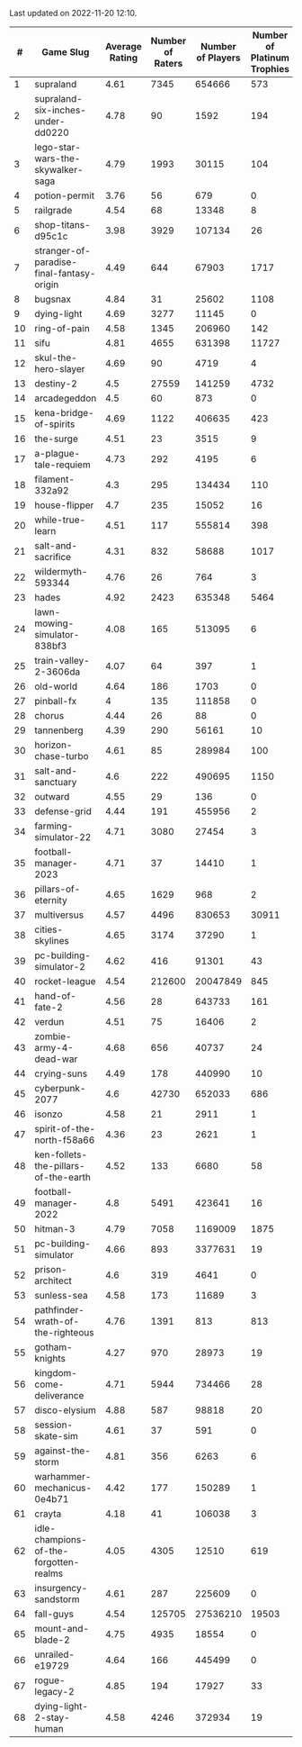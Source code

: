 Last updated on 2022-11-20 12:10.


|#|Game Slug|Average Rating|Number of Raters|Number of Players|Number of Platinum Trophies|Max Rarity (%)|
|---|---|---|---|---|---|---|
|1|supraland|4.61|7345|654666|573|99|
|2|supraland-six-inches-under-dd0220|4.78|90|1592|194|99|
|3|lego-star-wars-the-skywalker-saga|4.79|1993|30115|104|98|
|4|potion-permit|3.76|56|679|0|98|
|5|railgrade|4.54|68|13348|8|98|
|6|shop-titans-d95c1c|3.98|3929|107134|26|98|
|7|stranger-of-paradise-final-fantasy-origin|4.49|644|67903|1717|98|
|8|bugsnax|4.84|31|25602|1108|97|
|9|dying-light|4.69|3277|11145|0|97|
|10|ring-of-pain|4.58|1345|206960|142|96|
|11|sifu|4.81|4655|631398|11727|96|
|12|skul-the-hero-slayer|4.69|90|4719|4|96|
|13|destiny-2|4.5|27559|141259|4732|95|
|14|arcadegeddon|4.5|60|873|0|94|
|15|kena-bridge-of-spirits|4.69|1122|406635|423|94|
|16|the-surge|4.51|23|3515|9|94|
|17|a-plague-tale-requiem|4.73|292|4195|6|93|
|18|filament-332a92|4.3|295|134434|110|93|
|19|house-flipper|4.7|235|15052|16|93|
|20|while-true-learn|4.51|117|555814|398|93|
|21|salt-and-sacrifice|4.31|832|58688|1017|91|
|22|wildermyth-593344|4.76|26|764|3|90|
|23|hades|4.92|2423|635348|5464|89|
|24|lawn-mowing-simulator-838bf3|4.08|165|513095|6|88|
|25|train-valley-2-3606da|4.07|64|397|1|88|
|26|old-world|4.64|186|1703|0|86|
|27|pinball-fx|4|135|111858|0|86|
|28|chorus|4.44|26|88|0|85|
|29|tannenberg|4.39|290|56161|10|85|
|30|horizon-chase-turbo|4.61|85|289984|100|83|
|31|salt-and-sanctuary|4.6|222|490695|1150|83|
|32|outward|4.55|29|136|0|81|
|33|defense-grid|4.44|191|455956|2|80|
|34|farming-simulator-22|4.71|3080|27454|3|80|
|35|football-manager-2023|4.71|37|14410|1|80|
|36|pillars-of-eternity|4.65|1629|968|2|79|
|37|multiversus|4.57|4496|830653|30911|78|
|38|cities-skylines|4.65|3174|37290|1|76|
|39|pc-building-simulator-2|4.62|416|91301|43|75|
|40|rocket-league|4.54|212600|20047849|845|75|
|41|hand-of-fate-2|4.56|28|643733|161|72|
|42|verdun|4.51|75|16406|2|72|
|43|zombie-army-4-dead-war|4.68|656|40737|24|66|
|44|crying-suns|4.49|178|440990|10|65|
|45|cyberpunk-2077|4.6|42730|652033|686|62|
|46|isonzo|4.58|21|2911|1|62|
|47|spirit-of-the-north-f58a66|4.36|23|2621|1|57|
|48|ken-follets-the-pillars-of-the-earth|4.52|133|6680|58|50|
|49|football-manager-2022|4.8|5491|423641|16|49|
|50|hitman-3|4.79|7058|1169009|1875|48|
|51|pc-building-simulator|4.66|893|3377631|19|48|
|52|prison-architect|4.6|319|4641|0|42|
|53|sunless-sea|4.58|173|11689|3|37|
|54|pathfinder-wrath-of-the-righteous|4.76|1391|813|813|36|
|55|gotham-knights|4.27|970|28973|19|34|
|56|kingdom-come-deliverance|4.71|5944|734466|28|30|
|57|disco-elysium|4.88|587|98818|20|28|
|58|session-skate-sim|4.61|37|591|0|27|
|59|against-the-storm|4.81|356|6263|6|24|
|60|warhammer-mechanicus-0e4b71|4.42|177|150289|1|24|
|61|crayta|4.18|41|106038|3|23|
|62|idle-champions-of-the-forgotten-realms|4.05|4305|12510|619|8|
|63|insurgency-sandstorm|4.61|287|225609|0|6|
|64|fall-guys|4.54|125705|27536210|19503|4|
|65|mount-and-blade-2|4.75|4935|18554|0|3|
|66|unrailed-e19729|4.64|166|445499|0|3|
|67|rogue-legacy-2|4.85|194|17927|33|0.7|
|68|dying-light-2-stay-human|4.58|4246|372934|19|0.4|
